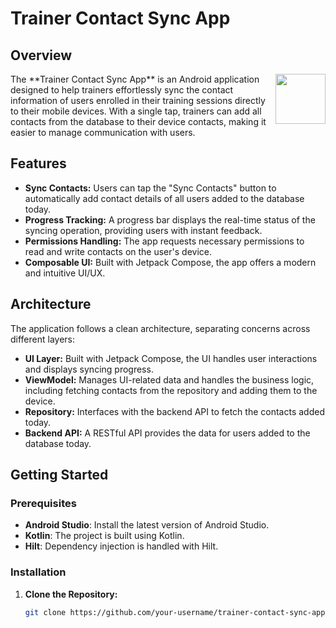 # Trainer Contact Sync App

## Overview

<img src="https://github.com/user-attachments/assets/4772185c-2a90-46e3-901a-9d119e8e2805" align="right" width="80"/>
The **Trainer Contact Sync App** is an Android application designed to help trainers effortlessly sync the contact information of users enrolled in their training sessions directly to their mobile devices. With a single tap, trainers can add all contacts from the database to their device contacts, making it easier to manage communication with users.

## Features

- **Sync Contacts:** Users can tap the "Sync Contacts" button to automatically add contact details of all users added to the database today.
- **Progress Tracking:** A progress bar displays the real-time status of the syncing operation, providing users with instant feedback.
- **Permissions Handling:** The app requests necessary permissions to read and write contacts on the user's device.
- **Composable UI:** Built with Jetpack Compose, the app offers a modern and intuitive UI/UX.

## Architecture

The application follows a clean architecture, separating concerns across different layers:

- **UI Layer:** Built with Jetpack Compose, the UI handles user interactions and displays syncing progress.
- **ViewModel:** Manages UI-related data and handles the business logic, including fetching contacts from the repository and adding them to the device.
- **Repository:** Interfaces with the backend API to fetch the contacts added today.
- **Backend API:** A RESTful API provides the data for users added to the database today. 

## Getting Started

### Prerequisites

- **Android Studio**: Install the latest version of Android Studio.
- **Kotlin**: The project is built using Kotlin.
- **Hilt**: Dependency injection is handled with Hilt.

### Installation

1. **Clone the Repository:**

   ```bash
   git clone https://github.com/your-username/trainer-contact-sync-app.git
